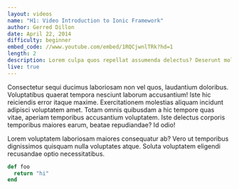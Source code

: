 ```yaml
---
layout: videos
name: "H1: Video Introduction to Ionic Framework"
author: Gerred Dillon
date: April 22, 2014
difficulty: beginner
embed_code: //www.youtube.com/embed/1RQCjwnlTRk?hd=1
length: 2
description: Lorem culpa quos repellat assumenda delectus? Deserunt molestias aut vero amet qui, eum. Eum minus.
live: true
---
```


Consectetur sequi ducimus laboriosam non vel quos, laudantium doloribus. Voluptatibus quaerat tempora nesciunt laborum accusantium! Iste hic reiciendis error itaque maxime. Exercitationem molestias aliquam incidunt adipisci voluptatem amet. Totam omnis quibusdam a hic tempore quas vitae, aperiam temporibus accusantium voluptatem. Iste delectus corporis temporibus maiores earum, beatae repudiandae? Id odio!

Lorem voluptatem laboriosam maiores consequatur ab? Vero ut temporibus dignissimos quisquam nulla voluptates atque. Soluta voluptatem eligendi recusandae optio necessitatibus.


```ruby
def foo
  return "hi"
end
```
